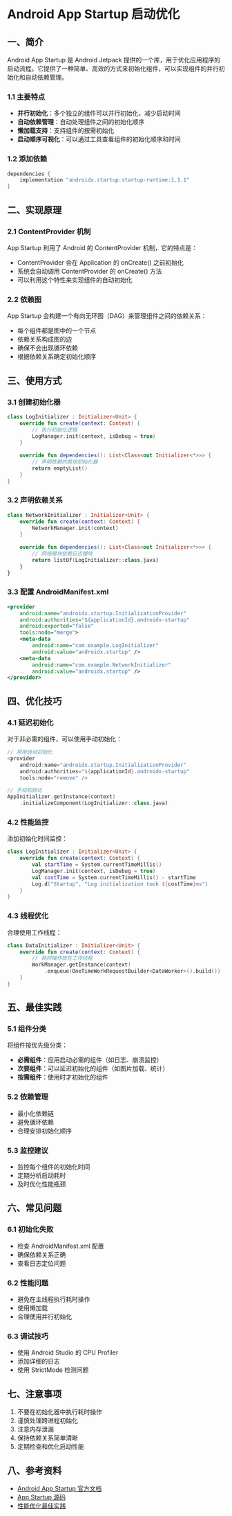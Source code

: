 # Android App Startup 启动优化

## 一、简介

Android App Startup 是 Android Jetpack 提供的一个库，用于优化应用程序的启动流程。它提供了一种简单、高效的方式来初始化组件，可以实现组件的并行初始化和自动依赖管理。

### 1.1 主要特点

- **并行初始化**：多个独立的组件可以并行初始化，减少启动时间
- **自动依赖管理**：自动处理组件之间的初始化顺序
- **懒加载支持**：支持组件的按需初始化
- **启动顺序可视化**：可以通过工具查看组件的初始化顺序和时间

### 1.2 添加依赖

```gradle
dependencies {
    implementation "androidx.startup:startup-runtime:1.1.1"
}
```

## 二、实现原理

### 2.1 ContentProvider 机制

App Startup 利用了 Android 的 ContentProvider 机制，它的特点是：
- ContentProvider 会在 Application 的 onCreate() 之前初始化
- 系统会自动调用 ContentProvider 的 onCreate() 方法
- 可以利用这个特性来实现组件的自动初始化

### 2.2 依赖图

App Startup 会构建一个有向无环图（DAG）来管理组件之间的依赖关系：
- 每个组件都是图中的一个节点
- 依赖关系构成图的边
- 确保不会出现循环依赖
- 根据依赖关系确定初始化顺序

## 三、使用方式

### 3.1 创建初始化器

```kotlin
class LogInitializer : Initializer<Unit> {
    override fun create(context: Context) {
        // 执行初始化逻辑
        LogManager.init(context, isDebug = true)
    }
    
    override fun dependencies(): List<Class<out Initializer<*>>> {
        // 声明依赖的其他初始化器
        return emptyList()
    }
}
```

### 3.2 声明依赖关系

```kotlin
class NetworkInitializer : Initializer<Unit> {
    override fun create(context: Context) {
        NetworkManager.init(context)
    }
    
    override fun dependencies(): List<Class<out Initializer<*>>> {
        // 网络模块依赖日志模块
        return listOf(LogInitializer::class.java)
    }
}
```

### 3.3 配置 AndroidManifest.xml

```xml
<provider
    android:name="androidx.startup.InitializationProvider"
    android:authorities="${applicationId}.androidx-startup"
    android:exported="false"
    tools:node="merge">
    <meta-data
        android:name="com.example.LogInitializer"
        android:value="androidx.startup" />
    <meta-data
        android:name="com.example.NetworkInitializer"
        android:value="androidx.startup" />
</provider>
```

## 四、优化技巧

### 4.1 延迟初始化

对于非必需的组件，可以使用手动初始化：

```kotlin
// 禁用自动初始化
<provider
    android:name="androidx.startup.InitializationProvider"
    android:authorities="${applicationId}.androidx-startup"
    tools:node="remove" />

// 手动初始化
AppInitializer.getInstance(context)
    .initializeComponent(LogInitializer::class.java)
```

### 4.2 性能监控

添加初始化时间监控：

```kotlin
class LogInitializer : Initializer<Unit> {
    override fun create(context: Context) {
        val startTime = System.currentTimeMillis()
        LogManager.init(context, isDebug = true)
        val costTime = System.currentTimeMillis() - startTime
        Log.d("Startup", "Log initialization took ${costTime}ms")
    }
}
```

### 4.3 线程优化

合理使用工作线程：

```kotlin
class DataInitializer : Initializer<Unit> {
    override fun create(context: Context) {
        // 耗时操作放在工作线程
        WorkManager.getInstance(context)
            .enqueue(OneTimeWorkRequestBuilder<DataWorker>().build())
    }
}
```

## 五、最佳实践

### 5.1 组件分类

将组件按优先级分类：
- **必需组件**：应用启动必需的组件（如日志、崩溃监控）
- **次要组件**：可以延迟初始化的组件（如图片加载、统计）
- **按需组件**：使用时才初始化的组件

### 5.2 依赖管理

- 最小化依赖链
- 避免循环依赖
- 合理安排初始化顺序

### 5.3 监控建议

- 监控每个组件的初始化时间
- 定期分析启动耗时
- 及时优化性能瓶颈

## 六、常见问题

### 6.1 初始化失败

- 检查 AndroidManifest.xml 配置
- 确保依赖关系正确
- 查看日志定位问题

### 6.2 性能问题

- 避免在主线程执行耗时操作
- 使用懒加载
- 合理使用并行初始化

### 6.3 调试技巧

- 使用 Android Studio 的 CPU Profiler
- 添加详细的日志
- 使用 StrictMode 检测问题

## 七、注意事项

1. 不要在初始化器中执行耗时操作
2. 谨慎处理跨进程初始化
3. 注意内存泄漏
4. 保持依赖关系简单清晰
5. 定期检查和优化启动性能

## 八、参考资料

- [Android App Startup 官方文档](https://developer.android.com/topic/libraries/app-startup)
- [App Startup 源码](https://github.com/androidx/androidx/tree/androidx-main/startup/startup-runtime)
- [性能优化最佳实践](https://developer.android.com/topic/performance/vitals/launch-time)